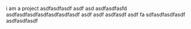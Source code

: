 i am a project
asdfasdfasdf
asdf
asd
asdfasdfasfd
asdfasdfasdfasdfasdfasdfasdf asdf asdf asdfasdf asdf 
fa
sdfasdfasdfasdf
asdfasdfasdf